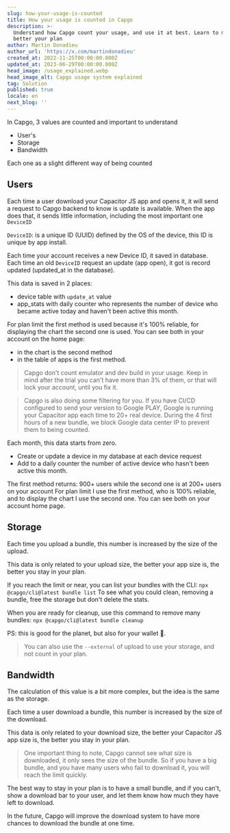 ```yaml
---
slug: how-your-usage-is-counted
title: How your usage is counted in Capgo
description: >-
  Understand how Capgo count your usage, and use it at best. Learn to manage
  better your plan
author: Martin Donadieu
author_url: 'https://x.com/martindonadieu'
created_at: 2022-11-25T00:00:00.000Z
updated_at: 2023-06-29T00:00:00.000Z
head_image: /usage_explained.webp
head_image_alt: Capgo usage system explained
tag: Solution
published: true
locale: en
next_blog: ''
---
```


In Capgo, 3 values are counted and important to understand
- User's
- Storage
- Bandwidth

Each one as a slight different way of being counted


## Users

Each time a user download your Capacitor JS app and opens it, it will send a request to Capgo backend to know is update is available.
When the app does that, it sends little information, including the most important one `DeviceID`

`DeviceID`: is a unique ID (UUID) defined by the OS of the device, this ID is unique by app install.

Each time your account receives a new Device ID, it saved in database.
Each time an old `DeviceID` request an update (app open), it got is record updated (updated_at in the database).

This data is saved in 2 places:
- device table with `update_at` value
- app_stats with daily counter who represents the number of device who became active today and haven't been active this month.

For plan limit the first method is used because it's 100% reliable, for displaying the chart the second one is used.
You can see both in your account on the home page:
- in the chart is the second method
- in the table of apps is the first method.

> Capgo don't count emulator and dev build in your usage. Keep in mind after the trial you can't have more than 3% of them, or that will lock your account, until you fix it.

> Capgo is also doing some filtering for you. If you have CI/CD configured to send your version to Google PLAY, Google is running your Capacitor app each time to 20+ real device. During the 4 first hours of a new bundle, we block Google data center IP to prevent them to being counted.

Each month, this data starts from zero.


- Create or update a device in my database at each device request
- Add to a daily counter the number of active device who hasn't been active this month.

The first method returns: 900+ users
while the second one is at 200+ users on your account
For plan limit I use the first method, who is 100% reliable, and to display the chart I use the second one.
You can see both on your account home page.

## Storage

Each time you upload a bundle, this number is increased by the size of the upload.

This data is only related to your upload size, the better your app size is, the better you stay in your plan.

If you reach the limit or near, you can list your bundles with the CLI:
`npx @capgo/cli@latest bundle list`
To see what you could clean, removing a bundle, free the storage but don't delete the stats.

When you are ready for cleanup, use this command to remove many bundles:
`npx @capgo/cli@latest bundle cleanup`

PS: this is good for the planet, but also for your wallet 💪.

> You can also use the `--external` of upload to use your storage, and not count in your plan.

## Bandwidth

The calculation of this value is a bit more complex, but the idea is the same as the storage.

Each time a user download a bundle, this number is increased by the size of the download.

This data is only related to your download size, the better your Capacitor JS app size is, the better you stay in your plan.

> One important thing to note, Capgo cannot see what size is downloaded, it only sees the size of the bundle. So if you have a big bundle, and you have many users who fail to download it, you will reach the limit quickly.

The best way to stay in your plan is to have a small bundle, and if you can't, show a download bar to your user, and let them know how much they have left to download.

In the future, Capgo will improve the download system to have more chances to download the bundle at one time.
